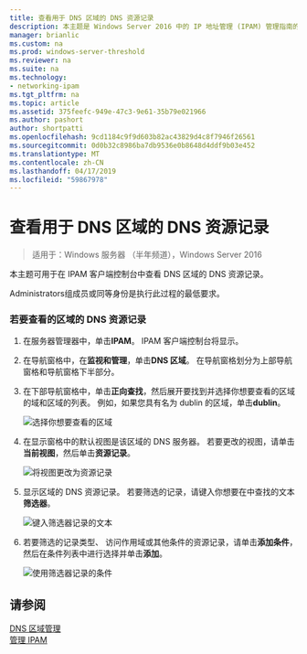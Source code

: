 ```yaml
---
title: 查看用于 DNS 区域的 DNS 资源记录
description: 本主题是 Windows Server 2016 中的 IP 地址管理 (IPAM) 管理指南的一部分。
manager: brianlic
ms.custom: na
ms.prod: windows-server-threshold
ms.reviewer: na
ms.suite: na
ms.technology:
- networking-ipam
ms.tgt_pltfrm: na
ms.topic: article
ms.assetid: 375feefc-949e-47c3-9e61-35b79e021966
ms.author: pashort
author: shortpatti
ms.openlocfilehash: 9cd1184c9f9d603b82ac43829d4c8f7946f26561
ms.sourcegitcommit: 0d0b32c8986ba7db9536e0b8648d4ddf9b03e452
ms.translationtype: MT
ms.contentlocale: zh-CN
ms.lasthandoff: 04/17/2019
ms.locfileid: "59867978"
---
```

# <a name="view-dns-resource-records-for-a-dns-zone"></a>查看用于 DNS 区域的 DNS 资源记录

>适用于：Windows 服务器 （半年频道），Windows Server 2016

本主题可用于在 IPAM 客户端控制台中查看 DNS 区域的 DNS 资源记录。  
  
Administrators组成员或同等身份是执行此过程的最低要求。  
  
### <a name="to-view-dns-resource-records-for-a-zone"></a>若要查看的区域的 DNS 资源记录  
  
1.  在服务器管理器中，单击**IPAM**。 IPAM 客户端控制台将显示。  
  
2.  在导航窗格中，在**监视和管理**，单击**DNS 区域**。  在导航窗格划分为上部导航窗格和导航窗格下半部分。  
  
3.  在下部导航窗格中，单击**正向查找**，然后展开要找到并选择你想要查看的区域的域和区域的列表。 例如，如果您具有名为 dublin 的区域，单击**dublin**。  
  
    ![选择你想要查看的区域](../../media/View-DNS-Resource-Records-for-a-DNS-Zone/ipam_DNSzones_01a.jpg)  

  
4.  在显示窗格中的默认视图是该区域的 DNS 服务器。 若要更改的视图，请单击**当前视图**，然后单击**资源记录**。  
  
    ![将视图更改为资源记录](../../media/View-DNS-Resource-Records-for-a-DNS-Zone/ipam_Zone_RR_02.jpg)  
  
5.  显示区域的 DNS 资源记录。 若要筛选的记录，请键入你想要在中查找的文本**筛选器**。  
  
    ![键入筛选器记录的文本](../../media/View-DNS-Resource-Records-for-a-DNS-Zone/ipam_DNSzones_01c.jpg)  
  
6.  若要筛选的记录类型、 访问作用域或其他条件的资源记录，请单击**添加条件**，然后在条件列表中进行选择并单击**添加**。  
  
    ![使用筛选器记录的条件](../../media/View-DNS-Resource-Records-for-a-DNS-Zone/ipam_DNSzones_01d.jpg)  
  
## <a name="see-also"></a>请参阅  
[DNS 区域管理](DNS-Zone-Management.md)  
[管理 IPAM](Manage-IPAM.md)  
  


